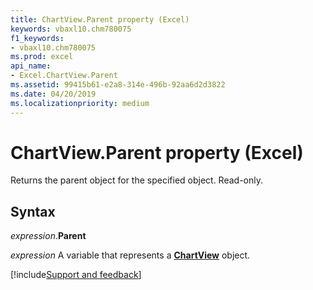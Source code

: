 ```yaml
---
title: ChartView.Parent property (Excel)
keywords: vbaxl10.chm780075
f1_keywords:
- vbaxl10.chm780075
ms.prod: excel
api_name:
- Excel.ChartView.Parent
ms.assetid: 99415b61-e2a8-314e-496b-92aa6d2d3822
ms.date: 04/20/2019
ms.localizationpriority: medium
---
```



# ChartView.Parent property (Excel)

Returns the parent object for the specified object. Read-only.


## Syntax

_expression_.**Parent**

_expression_ A variable that represents a **[ChartView](Excel.ChartView.md)** object.



[!include[Support and feedback](~/includes/feedback-boilerplate.md)]